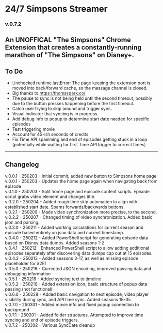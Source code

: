 # 24/7 Simpsons Streamer
### v.0.7.2
## An UNOFFICAL "The Simpsons" Chrome Extension that creates a constantly-running marathon of "The Simpsons" on Disney+.

## To Do
- Unchecked runtime.lastError: The page keeping the extension port is moved into back/forward cache, so the message channel is closed.
- Big thanks to https://thomaspark.co/
- The pause to sync is not being held until the second timeout, possibly due to the button presses happening before the first timeout.
- Catch user trying to skip around and trigger sync.
- Visual indicator that syncing is in progress.
- Add debug info to popup to determine start date needed for specific episodes
- Test triggering movie
- Account for 45-ish seconds of credits
- Fix Time API spamming and end of episodes getting stuck in a loop (potentially while waiting for first Time API trigger to correct times)

---
## Changelog

v.0.0.1 - 250203 - Initial commit, added new button to Simpsons home page  
v.0.0.1 - 250203 - Updates the home page again when navigating back from episode  
v.0.1.0 - 250203 - Split home page and episode content scripts. Episode script grabs video element and changes title.  
v.0.2.0 - 250204 - Added rough time skip automation to align with established start date. Spams forwards/backwards buttons.  
v.0.2.1 - 250206 - Made video synchronization more precise, to the second.  
v.0.2.2 - 250207 - Changed timing of video synchronization. Added basic json and parsing.  
v.0.3.0 - 250211 - Added working calculations for current season and episode based entirely on json data and current timestamp.  
v.0.4.0 - 250212 - Added PowerShell script for generating episode data based on Disney data dumps. Added seasons 1-2  
v.0.4.1 - 250212 - Enhanced PowerShell script to allow adding additional episodes separately after discovering data dumps cap out at 15 episodes.  
v.0.4.2 - 250213 - Added seasons 3-17, as well as missing episode placeholder for S2E1  
v.0.5.0 - 250216 - Corrected JSON encoding, improved passing data and debugging information  
v.0.5.1 - 250216 - Added syncing text to timeline  
v.0.5.2 - 250216 - Added extension icon, basic structure of popup data passing (not functional)  
v.0.6.0 - 250228 - Added basic navigation to next episode, video player visibility during sync, and API time sync. Added seasons 18-35.  
v.0.7.0 - 250301 - Added movie info and fixed popup connection to background  
v.0.7.1 - 250301 - Added folder structures. Attempted to improve time syncing and end of episode triggers.  
v.0.7.2 - 250302 - Various SyncDate cleanup  